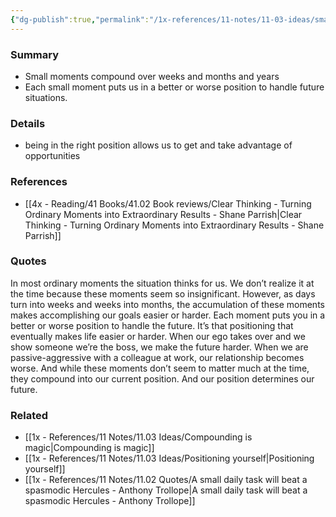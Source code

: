 ```yaml
---
{"dg-publish":true,"permalink":"/1x-references/11-notes/11-03-ideas/small-moments-define-our-position-our-position-defines-our-future/","title":"Small moments define our position. Our position defines our future"}
---
```



### Summary
- Small moments compound over weeks and months and years
- Each small moment puts us in a better or worse position to handle future situations.

### Details
- being in the right position allows us to get and take advantage of opportunities

### References
- [[4x - Reading/41 Books/41.02 Book reviews/Clear Thinking - Turning Ordinary Moments into Extraordinary Results - Shane  Parrish\|Clear Thinking - Turning Ordinary Moments into Extraordinary Results - Shane  Parrish]] 

### Quotes
In most ordinary moments the situation thinks for us. We don’t realize it
at the time because these moments seem so insignificant. However, as days turn into weeks and weeks into months, the accumulation of these moments makes accomplishing our goals easier or harder. Each moment puts you in a better or worse position to handle the future.
It’s that positioning that eventually makes life easier or harder. When our ego takes over and we show someone we’re the boss, we make the future harder. When we are passive-aggressive with a colleague at work, our relationship becomes worse. And while these moments don’t seem to matter much at the time, they compound into our current position. And our position determines our future.

### Related
- [[1x - References/11 Notes/11.03 Ideas/Compounding is magic\|Compounding is magic]]
- [[1x - References/11 Notes/11.03 Ideas/Positioning yourself\|Positioning yourself]]
- [[1x - References/11 Notes/11.02 Quotes/A small daily task will beat a spasmodic Hercules - Anthony Trollope\|A small daily task will beat a spasmodic Hercules - Anthony Trollope]]